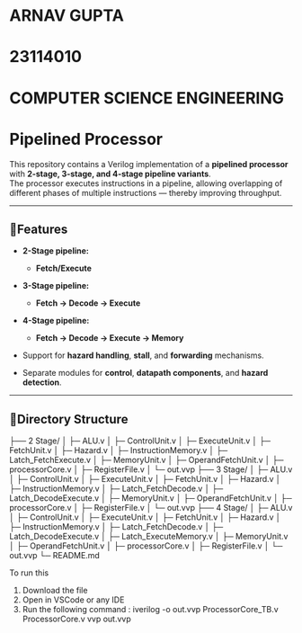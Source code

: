 # ARNAV GUPTA
# 23114010
# COMPUTER SCIENCE ENGINEERING

# Pipelined Processor

This repository contains a Verilog implementation of a **pipelined processor** with **2-stage, 3-stage, and 4-stage pipeline variants**.  
The processor executes instructions in a pipeline, allowing overlapping of different phases of multiple instructions — thereby improving throughput.

---

## 🔹Features

- **2-Stage pipeline:**  
  - **Fetch/Execute**
  
- **3-Stage pipeline:**  
  - **Fetch → Decode → Execute**
  
- **4-Stage pipeline:**  
  - **Fetch → Decode → Execute → Memory**
  
- Support for **hazard handling**, **stall**, and **forwarding** mechanisms.
- Separate modules for **control**, **datapath components**, and **hazard detection**.

---

## 🔹Directory Structure
├── 2 Stage/
│ ├─ ALU.v
│ ├─ ControlUnit.v
│ ├─ ExecuteUnit.v
│ ├─ FetchUnit.v
│ ├─ Hazard.v
│ ├─ InstructionMemory.v
│ ├─ Latch_FetchExecute.v
│ ├─ MemoryUnit.v
│ ├─ OperandFetchUnit.v
│ ├─ processorCore.v
│ ├─ RegisterFile.v
│ └─ out.vvp
├── 3 Stage/
│ ├─ ALU.v
│ ├─ ControlUnit.v
│ ├─ ExecuteUnit.v
│ ├─ FetchUnit.v
│ ├─ Hazard.v
│ ├─ InstructionMemory.v
│ ├─ Latch_FetchDecode.v
│ ├─ Latch_DecodeExecute.v
│ ├─ MemoryUnit.v
│ ├─ OperandFetchUnit.v
│ ├─ processorCore.v
│ ├─ RegisterFile.v
│ └─ out.vvp
├── 4 Stage/
│ ├─ ALU.v
│ ├─ ControlUnit.v
│ ├─ ExecuteUnit.v
│ ├─ FetchUnit.v
│ ├─ Hazard.v
│ ├─ InstructionMemory.v
│ ├─ Latch_FetchDecode.v
│ ├─ Latch_DecodeExecute.v
│ ├─ Latch_ExecuteMemory.v
│ ├─ MemoryUnit.v
│ ├─ OperandFetchUnit.v
│ ├─ processorCore.v
│ ├─ RegisterFile.v
│ └─ out.vvp
└─ README.md

To run this 
1. Download the file 
2. Open in VSCode or any IDE
3. Run the following command : 
iverilog -o out.vvp ProcessorCore_TB.v ProcessorCore.v
vvp out.vvp
